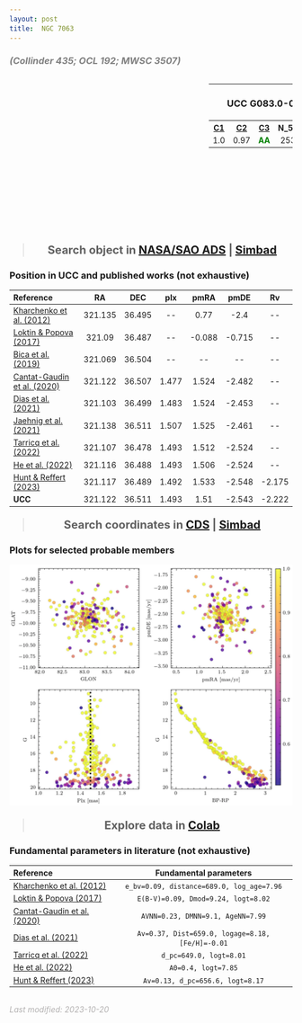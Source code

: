 ```yaml
---
layout: post
title:  NGC 7063
---
```

<h3><span style="color: #808080;"><i>(Collinder 435; OCL 192; MWSC 3507)</i></span></h3>
<div style="display: flex; justify-content: space-between;">
 <div style="text-align: center;">
 <!-- Left block -->
 <div id="aladin-lite-div" style="width:355px;height:250px;"></div>
 <script type="text/javascript" src="https://aladin.cds.unistra.fr/AladinLite/api/v3/latest/aladin.js" charset="utf-8"></script>
 <script type="text/javascript">
   let aladin;
   A.init.then(() => {
      aladin = A.aladin('#aladin-lite-div', {survey: "P/DSS2/color", fov:0.53, target: "321.122 36.511"});
   });
 </script>
</div>
<!-- Left block -->

<table style="text-align: center; width:355px;height:250px;">
  <!-- Row 1 (title) -->
  <tr>
    <td colspan="5"><h3>UCC G083.0-09.8</h3></td>
  </tr>
  <!-- Row 2 -->
  <tr>
    <th><a href="https://ucc.ar/faq#what-are-the-c1-c2-and-c3-parameters" title="Photometric class">C1</a></th>
    <th><a href="https://ucc.ar/faq#what-are-the-c1-c2-and-c3-parameters" title="Density class">C2</a></th>
    <th><a href="https://ucc.ar/faq#what-are-the-c1-c2-and-c3-parameters" title="Combined class">C3</a></th>
    <th><div title="Stars with membership probability >50%">N_50</div></th>
    <th><div title="Radius that contains half the members [arcmin]">r_50</div></th>
  </tr>
  <!-- Row 3 -->
  <tr>
    <td>1.0</td>
    <td>0.97</td>
    <td><span style="color: green; font-weight: bold;">A</span><span style="color: green; font-weight: bold;">A</span></td>
    <td>253</td>
    <td>15.9</td>
  </tr>
</table>
</div>

> <p style="text-align:center; font-weight: bold; font-size:20px">Search object in <a href="https://ui.adsabs.harvard.edu/search/q=%20collection%3Aastronomy%20body%3A%22NGC%207063%22&sort=date%20desc%2C%20bibcode%20desc&p_=0" target="_blank">NASA/SAO ADS</a> | <a href="https://simbad.cds.unistra.fr/simbad/sim-id-refs?Ident=ngc7063" target="_blank">Simbad</a></p>


### Position in UCC and published works (not exhaustive)

| Reference    | RA    | DEC   | plx  | pmRA  | pmDE   |  Rv  |
| :---         | :---: | :---: | :---: | :---: | :---: | :---: |
|[Kharchenko et al. (2012)](https://ui.adsabs.harvard.edu/abs/2012A%26A...543A.156K) | 321.135 | 36.495 | -- | 0.77 | -2.4 | -- |
|[Loktin & Popova (2017)](https://ui.adsabs.harvard.edu/abs/2017AstBu..72..257L/abstract) | 321.09 | 36.487 | -- | -0.088 | -0.715 | -- |
|[Bica et al. (2019)](https://ui.adsabs.harvard.edu/abs/2019AJ....157...12B/abstract) | 321.069 | 36.504 | -- | -- | -- | -- |
|[Cantat-Gaudin et al. (2020)](https://ui.adsabs.harvard.edu/abs/2020A%26A...640A...1C) | 321.122 | 36.507 | 1.477 | 1.524 | -2.482 | -- |
|[Dias et al. (2021)](https://ui.adsabs.harvard.edu/abs/2021MNRAS.504..356D) | 321.103 | 36.499 | 1.483 | 1.524 | -2.453 | -- |
|[Jaehnig et al. (2021)](https://ui.adsabs.harvard.edu/abs/2021ApJ...923..129J/abstract) | 321.138 | 36.511 | 1.507 | 1.525 | -2.461 | -- |
|[Tarricq et al. (2022)](https://ui.adsabs.harvard.edu/abs/2022A%26A...659A..59T/abstract) | 321.107 | 36.478 | 1.493 | 1.512 | -2.524 | -- |
|[He et al. (2022)](https://ui.adsabs.harvard.edu/abs/2022ApJS..262....7H/abstract) | 321.116 | 36.488 | 1.493 | 1.506 | -2.524 | -- |
|[Hunt & Reffert (2023)](https://ui.adsabs.harvard.edu/abs/2023arXiv230313424H/abstract) | 321.117 | 36.489 | 1.492 | 1.533 | -2.548 | -2.175 |
| **UCC** |321.122 | 36.511 | 1.493 | 1.51 | -2.543 | -2.222 |

> <p style="text-align:center; font-weight: bold; font-size:20px">Search coordinates in <a href="https://cdsportal.u-strasbg.fr/?target=321.122,36.511" target="_blank">CDS</a> | <a href="https://simbad.cds.unistra.fr/mobile/object_list.html?coord=321.122%2036.511&output=json&radius=5&userEntry=ngc7063" target="_blank">Simbad</a></p>

### Plots for selected probable members

![CLUSTER](https://raw.githubusercontent.com/ucc23/Q1N/main/plots/ngc7063.webp)


> <p style="text-align:center; font-weight: bold; font-size:20px">Explore data in <a href="https://colab.research.google.com/github/UCC23/Q1N/blob/master/notebooks/ngc7063.ipynb" target="_blank">Colab</a></p>


### Fundamental parameters in literature (not exhaustive)

| Reference |  Fundamental parameters |
| :---         |     :---:      |
| [Kharchenko et al. (2012)](https://ui.adsabs.harvard.edu/abs/2012A%26A...543A.156K) | `e_bv=0.09, distance=689.0, log_age=7.96` |
| [Loktin & Popova (2017)](https://ui.adsabs.harvard.edu/abs/2017AstBu..72..257L/abstract) | `E(B-V)=0.09, Dmod=9.24, logt=8.02` |
| [Cantat-Gaudin et al. (2020)](https://ui.adsabs.harvard.edu/abs/2020A%26A...640A...1C) | `AVNN=0.23, DMNN=9.1, AgeNN=7.99` |
| [Dias et al. (2021)](https://ui.adsabs.harvard.edu/abs/2021MNRAS.504..356D) | `Av=0.37, Dist=659.0, logage=8.18, [Fe/H]=-0.01` |
| [Tarricq et al. (2022)](https://ui.adsabs.harvard.edu/abs/2022A%26A...659A..59T/abstract) | `d_pc=649.0, logt=8.01` |
| [He et al. (2022)](https://ui.adsabs.harvard.edu/abs/2022ApJS..262....7H/abstract) | `A0=0.4, logt=7.85` |
| [Hunt & Reffert (2023)](https://ui.adsabs.harvard.edu/abs/2023arXiv230313424H/abstract) | `Av=0.13, d_pc=656.6, logt=8.17` |

<br>
<font color="b3b1b1"><i>Last modified: 2023-10-20</i></font>
